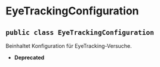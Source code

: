 # EyeTrackingConfiguration


## `public class EyeTrackingConfiguration`

Beinhaltet Konfiguration für EyeTracking-Versuche.

 * **Deprecated**

